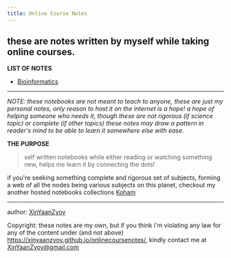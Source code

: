 ```yaml
---
title: Online Course Notes 
---
```

## these are notes written by myself while taking online courses.

**LIST OF NOTES**
- [Bioinformatics](/onlinecoursenotes/bioinformatics)

________________
*NOTE: these notebooks are not meant to teach to anyone, these are just my personal notes, only reason to host it on the internet is a hope! a hope of helping someone who needs it, though these are not rigorous (if science topic) or complete (if other topics) these notes may draw a pattern in reader's mind to be able to learn it somewhere else with ease.*

**THE PURPOSE**
> self written notebooks while either reading or watching something new, helps me learn it by connecting the dots!

if you're seeking something complete and rigorous set of subjects, forming a web of all the nodes being various subjects on this planet, checkout my another hosted notebooks collections [Koham](https://XinYaanZyoy.github.io/KoHam)

____________________
author: [XinYaanZyoy](https://XinYaanZyoy.github.io)

Copyright: these notes are my own, but if you think i'm violating any law for any of the content under (and not above) https://xinyaanzyoy.github.io/onlinecoursenotes/, kindly contact me at XinYaanZyoy@gmail.com